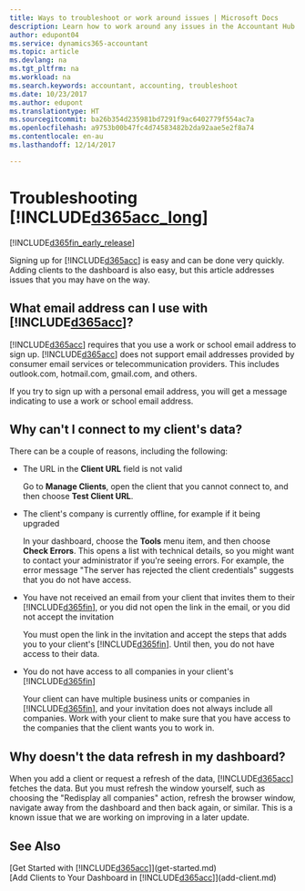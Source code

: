 ```yaml
---
title: Ways to troubleshoot or work around issues | Microsoft Docs
description: Learn how to work around any issues in the Accountant Hub for Dynamics 365.
author: edupont04
ms.service: dynamics365-accountant
ms.topic: article
ms.devlang: na
ms.tgt_pltfrm: na
ms.workload: na
ms.search.keywords: accountant, accounting, troubleshoot
ms.date: 10/23/2017
ms.author: edupont
ms.translationtype: HT
ms.sourcegitcommit: ba26b354d235981bd7291f9ac6402779f554ac7a
ms.openlocfilehash: a9753b00b47fc4d74583482b2da92aae5e2f8a74
ms.contentlocale: en-au
ms.lasthandoff: 12/14/2017

---
```

# <a name="troubleshooting-included365acclongincludesd365acclongmdmd"></a>Troubleshooting [!INCLUDE[d365acc_long](includes/d365acc_long_md.md)]
[!INCLUDE[d365fin_early_release](includes/d365fin_early_release.md.md)]

Signing up for [!INCLUDE[d365acc](includes/d365acc_md.md)] is easy and can be done very quickly. Adding clients to the dashboard is also easy, but this article addresses issues that you may have on the way.

## <a name="what-email-address-can-i-use-with-included365accincludesd365accmdmd"></a>What email address can I use with [!INCLUDE[d365acc](includes/d365acc_md.md)]?
[!INCLUDE[d365acc](includes/d365acc_md.md)] requires that you use a work or school email address to sign up. [!INCLUDE[d365acc](includes/d365acc_md.md)] does not support email addresses provided by consumer email services or telecommunication providers. This includes outlook.com, hotmail.com, gmail.com, and others.  

If you try to sign up with a personal email address, you will get a message indicating to use a work or school email address.  

## <a name="why-cant-i-connect-to-my-clients-data"></a>Why can't I connect to my client's data?
There can be a couple of reasons, including the following:

- The URL in the **Client URL** field is not valid  

  Go to **Manage Clients**, open the client that you cannot connect to, and then choose **Test Client URL**.  
- The client's company is currently offline, for example if it being upgraded

  In your dashboard, choose the **Tools** menu item, and then choose **Check Errors**. This opens a list with technical details, so you might want to contact your administrator if you're seeing errors. For example, the error message "The server has rejected the client credentials" suggests that you do not have access.  
- You have not received an email from your client that invites them to their [!INCLUDE[d365fin](includes/d365fin_md.md)], or you did not open the link in the email, or you did not accept the invitation

  You must open the link in the invitation and accept the steps that adds you to your client's [!INCLUDE[d365fin](includes/d365fin_md.md)]. Until then, you do not have access to their data.  
- You do not have access to all companies in your client's [!INCLUDE[d365fin](includes/d365fin_md.md)]

  Your client can have multiple business units or companies in [!INCLUDE[d365fin](includes/d365fin_md.md)], and your invitation does not always include all companies. Work with your client to make sure that you have access to the companies that the client wants you to work in.  

## <a name="why-doesnt-the-data-refresh-in-my-dashboard"></a>Why doesn't the data refresh in my dashboard?
When you add a client or request a refresh of the data, [!INCLUDE[d365acc](includes/d365acc_md.md)] fetches the data. But you must refresh the window yourself, such as choosing the "Redisplay all companies" action, refresh the browser window, navigate away from the dashboard and then back again, or similar. This is a known issue that we are working on improving in a later update.  

## <a name="see-also"></a>See Also
[Get Started with [!INCLUDE[d365acc](includes/d365acc_md.md)]](get-started.md)  
[Add Clients to Your Dashboard in [!INCLUDE[d365acc](includes/d365acc_md.md)]](add-client.md)  

